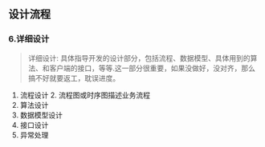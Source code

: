 ## 设计流程
### 6.详细设计
> 详细设计: 具体指导开发的设计部分，包括流程、数据模型、具体用到的算法、和客户端的接口，等等.这一部分很重要，如果没做好，没对齐，那么搞不好就要返工，耽误进度。
1. 流程设计
   2. 流程图或时序图描述业务流程
2. 算法设计
3. 数据模型设计
4. 接口设计
5. 异常处理